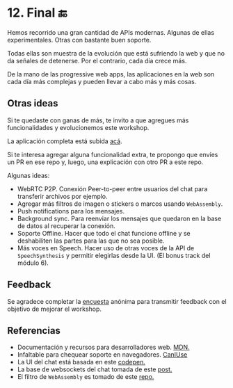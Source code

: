 # 12. Final 🔚

Hemos recorrido una gran cantidad de APIs modernas. Algunas de ellas experimentales. Otras con bastante buen soporte.

Todas ellas son muestra de la evolución que está sufriendo la web y que no da señales de detenerse. Por el contrario, cada día crece más.

De la mano de las progressive web apps, las aplicaciones en la web son cada día más complejas y pueden llevar a cabo más y más cosas.

## Otras ideas
Si te quedaste con ganas de más, te invito a que agregues más funcionalidades y evolucionemos este workshop.

La aplicación completa está subida [acá](https://github.com/leopittelli/web-chat).

Si te interesa agregar alguna funcionalidad extra, te propongo que envíes un PR en ese repo y, luego, una explicación con otro PR a este repo.

Algunas ideas:
- WebRTC P2P. Conexión Peer-to-peer entre usuarios del chat para transferir archivos por ejemplo.
- Agregar más filtros de imagen o stickers o marcos usando `WebAssembly`.
- Push notifications para los mensajes.
- Background sync. Para reenviar los mensajes que quedaron en la base de datos al recuperar la conexión.
- Soporte Offline. Hacer que todo el chat funcione offline y se deshabiliten las partes para las que no sea posible.
- Más voces en Speech. Hacer uso de otras voces de la API de `SpeechSynthesis` y permitir elegirlas desde la UI. (El bonus track del módulo 6).

## Feedback
Se agradece completar la [encuesta](https://goo.gl/forms/SKgULXu5JPILZ9rr1) anónima para transmitir feedback con el objetivo de mejorar el workshop.

## Referencias
* Documentación y recursos para desarrolladores web. [MDN.](https://developer.mozilla.org/es/)
* Infaltable para chequear soporte en navegadores. [CanIUse](https://caniuse.com/)
* La UI del chat está basada en este [codepen.](https://codepen.io/blaketarter/pen/emWbYm)
* La base de websockets del chat tomada de este [post.](https://medium.com/@martin.sikora/node-js-websocket-simple-chat-tutorial-2def3a841b61)
* El filtro de `WebAssembly` es tomado de este [repo.](https://github.com/migerh/wasm-filter)
